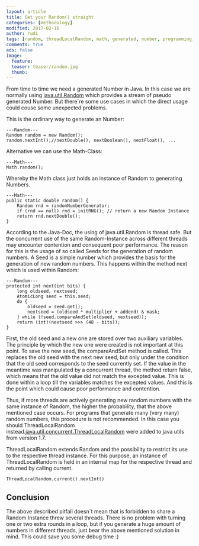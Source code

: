 ```yaml
---
layout: article
title: Get your Random() straight
categories: [methodology]
modified: 2017-02-16
author: rudi
tags: [random, threadLocalRandom, math, generated, number, programming, project, software, engineering, methodology]
comments: true
ads: false
image:
  feature:
  teaser: teaser/random.jpg
  thumb:
---
```

From time to time we need a generated Number in Java. In this case we are normally using [java.util.Random](https://docs.oracle.com/javase/7/docs/api/java/util/Random.html) which provides a stream of pseudo generated Number. But there´re some use cases in which the direct usage could couse some unexpected problems.

This is the ordinary way to generate an Number:

```
---Random---
Random random = new Random();
random.nextInt();//nextDouble(), nextBoolean(), nextFloat(), ...
```

Alternative we can use the Math-Class:

```
---Math---
Math.random();
```

Whereby the Math class just holds an instance of Random to generating Numbers.

```
---Math---
public static double random() {
    Random rnd = randomNumberGenerator;
    if (rnd == null) rnd = initRNG(); // return a new Random Instance
    return rnd.nextDouble();
}
```

According to the Java-Doc, the using of java.util.Random is thread safe. But the concurrent use
of the same Random-Instance across different threads may encounter contention and consequent poor performance.
The reason for this is the usage of so called Seeds for the generation of random numbers. A Seed is a simple number which provides the basis for the generation of new random numbers. This happens within the method next which is used within Random:

```
---Random---
protected int next(int bits) {
    long oldseed, nextseed;
    AtomicLong seed = this.seed;
    do {
        oldseed = seed.get();
        nextseed = (oldseed * multiplier + addend) & mask;
    } while (!seed.compareAndSet(oldseed, nextseed));
    return (int)(nextseed >>> (48 - bits));
}
```

First, the old seed and a new one are stored over two auxiliary variables. The principle by which the new one were created is not important at this point.
To save the new seed, the compareAndSet method is called. This replaces the old seed with the next new seed, but  only under the condition that the old seed corresponds to the seed currently set.
If  the value in the meantime was manipulated by a concurrent thread, the method return false, which means that the old value did not match the excepted value.
This is done within a loop till the variables matches the excepted values. And this is the point which could cause poor performance and contention.


Thus, if more threads are actively generating new random numbers with the same instance of Random, the higher the probability, that the above mentioned case occurs.
For programs that generate many (very many) random numbers, this procedure is not recommended. In this case you should ThreadLocalRandom instead.[java.util.concurrent.ThreadLocalRandom](https://docs.oracle.com/javase/7/docs/api/java/util/concurrent/ThreadLocalRandom.html) were added to java utils from version 1.7.


ThreadLocalRandom extends Random and the possibility to restrict its use to the respective thread instance.
For this purpose, an instance of ThreadLocalRandom is held in an internal map for the respective thread and returned by calling current.

```
ThreadLocalRandom.current().nextInt()
```

## Conclusion

The above described pitfall doesn´t mean that is forbidden to share a Random Instance threw several threads. There is no problem with turning one or two extra rounds in a loop, but if you generate a huge amount of numbers in different threads, just bear the above mentioned solution in mind. This could save you some debug time :)
